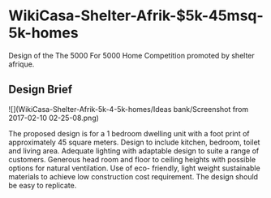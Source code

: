 # WikiCasa-Shelter-Afrik-$5k-45msq-5k-homes
Design of the The 5000 For 5000 Home Competition promoted by shelter afrique.

## Design Brief
![](WikiCasa-Shelter-Afrik-5k-4-5k-homes/Ideas bank/Screenshot from 2017-02-10 02-25-08.png)


The proposed design is for a 1 bedroom dwelling unit with a foot print of approximately 45 square meters.
Design to include kitchen, bedroom, toilet and living area.
Adequate lighting with adaptable design to suite a range of customers.
Generous head room and floor to ceiling heights with possible options for natural ventilation.
Use of eco- friendly, light weight sustainable materials to achieve low construction cost requirement.
The design should be easy to replicate.
